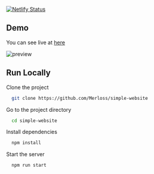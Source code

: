 [![Netlify Status](https://api.netlify.com/api/v1/badges/9de3565e-2d56-4575-9144-b0b49aed8549/deploy-status)](https://app.netlify.com/sites/dazzling-swanson-8597b5/deploys)

## Demo

You can see live at [here](https://merloss.netlify.app)

![preview](https://i.imgur.com/BJEgLZ2.png)

## Run Locally

Clone the project

```bash
  git clone https://github.com/Merloss/simple-website
```

Go to the project directory

```bash
  cd simple-website
```

Install dependencies

```bash
  npm install
```

Start the server

```bash
  npm run start
```
